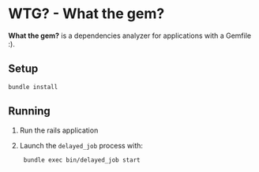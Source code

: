 # WTG? - What the gem?

**What the gem?** is a dependencies analyzer for applications with a Gemfile :).

## Setup

    bundle install

## Running

1. Run the rails application
2. Launch the `delayed_job` process with:

        bundle exec bin/delayed_job start

